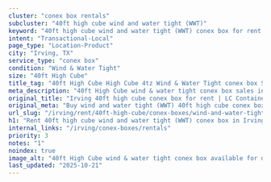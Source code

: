 ```yaml
---
cluster: "conex box rentals"
subcluster: "40ft high cube wind and water tight (WWT)"
keyword: "40ft high cube wind and water tight (WWT) conex box for rent Irving, TX"
intent: "Transactional-Local"
page_type: "Location-Product"
city: "Irving, TX"
service_type: "conex box"
condition: "Wind & Water Tight"
size: "40ft High Cube"
title_tag: "40ft High Cube High Cube 4tz Wind & Water Tight conex box Sales in Irving | LC Container"
meta_description: "40ft High Cube wind & water tight conex box sales in Irving. High cube containers with extra height. Fast delivery, competitive pricing. Serving conex boxes area. Quote ID: FL6. Call (214) 524-4168 for your free quote today."
original_title: "Irving 40ft high cube conex box for rent | LC Container"
original_meta: "Buy wind and water tight (WWT) 40ft high cube conex box rent with local delivery in Irving, TX. LC Container — local Since 2003. Request a fast quote today."
url_slug: "/irving/rent/40ft-high-cube/conex-boxes/wind-and-water-tight-wwt"
h1: "Rent 40ft high cube wind and water tight (WWT) conex box in Irving"
internal_links: "/irving/conex-boxes/rentals"
priority: 3
notes: "1"
noindex: true
image_alt: "40ft High Cube wind & water tight conex box available for delivery in Irving"
last_updated: "2025-10-21"
---
```


<!-- TODO: Add unique city/inventory copy, images, and internal links here. -->
